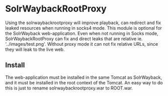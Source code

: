 # SolrWaybackRootProxy
Using the solrwaybackrootproxy will improve playback, can redirect and fix leaked resources when running in socks4 mode.
This module is optional for the SolrWayback web-application. Even when not running in Socks mode, SolrWaybackRootProxy can
fix and direct leaks that are relative ie. '../images/test.png'. Without proxy mode it can not fix relative URLs, since they will leak
to the live web.

## Install
The web-application must be installed in the same Tomcat as SolrWayback, and it must be installed in the root context of the Tomcat.
An easy way to do this is just to rename solrwaybackrootproxy.war to ROOT.war.
